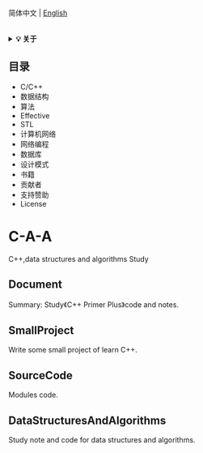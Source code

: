 <div align="left">
简体中文 
|
<a href="https://github.com/ccldmf/C-Plus-Plus/blob/master/README_en.md">English</a>
</div> 
<br>

<b><details><summary>💡 关于</summary></b>
本仓库主要是介绍C/C+++技术方向的一些基础知识总结，包括C/C++编程语言，数据结构，算法，网络编程等，期望对大家学习有所帮助。
  
仓库内容如有错误或改进，欢迎issue。由于本人水平有限，仓库中的知识点来自本人原创、笔记、博文等，如有遗漏或者错误，请issue提出。转载请注明出处，不得用于商业目的。

</details>

## 目录
* C/C++
* 数据结构
* 算法
* Effective
* STL
* 计算机网络
* 网络编程
* 数据库
* 设计模式
* 书籍
* 贡献者
* 支持赞助
* License




# C-A-A
C++,data structures and algorithms Study

## Document
Summary: Study《C++ Primer Plus》code and notes.

## SmallProject
Write some small project of learn C++.

## SourceCode
Modules code.

## DataStructuresAndAlgorithms
Study note and code for data structures and algorithms.
